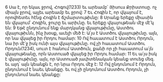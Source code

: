 6 Սա է, որ եկաւ ջրով, Հոգով(1233) եւ արեամբ՝ Յիսուս Քրիստոսը. ոչ միայն ջրով, այլեւ արեամբ եւ ջրով: 7 Եւ Հոգին է, որ վկայում է, որովհետեւ հէնց Հոգին է ճշմարտութիւնը: 8 Սրանք երեքը միասին են վկայում՝ Հոգին, ջուրը եւ արիւնը. եւ երեքը վկայութեան մէջ մէ՛կ են: 9 Եթէ ընդունում ենք մարդկանց վկայութիւնը, Աստծու վկայութիւնն, ինչ խօսք, աւելի մեծ է: Ա՛յս է Աստծու վկայութիւնը. այն, որ նա վկայեց իր Որդու համար:
10 Ով հաւատում է Աստծու Որդուն, նա իր մէ՛ջ իսկ ունի այս վկայութիւնը. ով չի հաւատում Աստծու Որդուն(1234), սուտ է հանում Աստծուն, քանի որ չի հաւատում ա՛յն վկայութեանը, որն Աստուած վկայեց իր Որդու համար: 11 Եւ ա՛յս իսկ է վկայութիւնը. այն, որ Աստուած յաւիտենական կեանք տուեց մեզ. եւ այդ՝ այն կեանքն է, որ նրա Որդու մէջ է: 12 Ով ընդունում է Որդուն, ընդունում է նաեւ կեանքը. եւ ով չի ընդունում Աստծու Որդուն, չի ընդունում նաեւ կեանքը:
